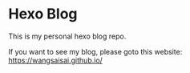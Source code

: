 # Hexo Blog

This is my personal hexo blog repo.

If you want to see my blog, please goto this website: https://wangsaisai.github.io/